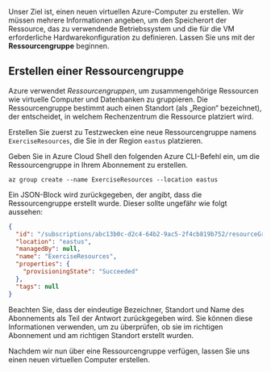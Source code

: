 Unser Ziel ist, einen neuen virtuellen Azure-Computer zu erstellen. Wir müssen mehrere Informationen angeben, um den Speicherort der Ressource, das zu verwendende Betriebssystem und die für die VM erforderliche Hardwarekonfiguration zu definieren. Lassen Sie uns mit der **Ressourcengruppe** beginnen.

## <a name="create-a-resource-group"></a>Erstellen einer Ressourcengruppe

Azure verwendet _Ressourcengruppen_, um zusammengehörige Ressourcen wie virtuelle Computer und Datenbanken zu gruppieren. Die Ressourcengruppe bestimmt auch einen Standort (als „Region“ bezeichnet), der entscheidet, in welchem Rechenzentrum die Ressource platziert wird.

Erstellen Sie zuerst zu Testzwecken eine neue Ressourcengruppe namens `ExerciseResources`, die Sie in der Region `eastus` platzieren.

<!-- TODO: replace with free ed-tier -->

Geben Sie in Azure Cloud Shell den folgenden Azure CLI-Befehl ein, um die Ressourcengruppe in Ihrem Abonnement zu erstellen.

```azurecli
az group create --name ExerciseResources --location eastus
```

Ein JSON-Block wird zurückgegeben, der angibt, dass die Ressourcengruppe erstellt wurde. Dieser sollte ungefähr wie folgt aussehen:

```json
{
  "id": "/subscriptions/abc13b0c-d2c4-64b2-9ac5-2f4cb819b752/resourceGroups/ExerciseResources",
  "location": "eastus",
  "managedBy": null,
  "name": "ExerciseResources",
  "properties": {
    "provisioningState": "Succeeded"
  },
  "tags": null
}
```

Beachten Sie, dass der eindeutige Bezeichner, Standort und Name des Abonnements als Teil der Antwort zurückgegeben wird. Sie können diese Informationen verwenden, um zu überprüfen, ob sie im richtigen Abonnement und am richtigen Standort erstellt wurden.

Nachdem wir nun über eine Ressourcengruppe verfügen, lassen Sie uns einen neuen virtuellen Computer erstellen.